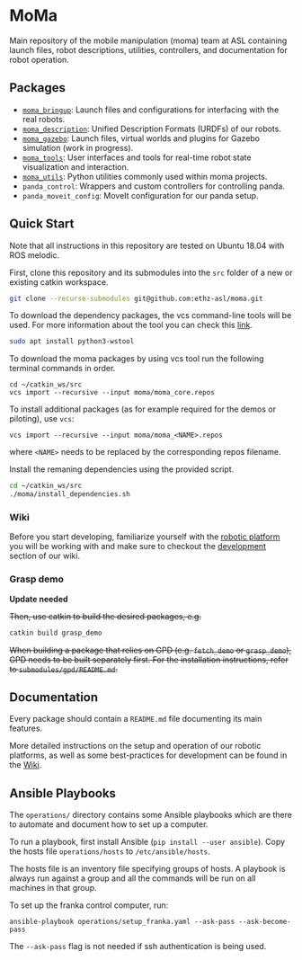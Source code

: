 # MoMa

Main repository of the mobile manipulation (moma) team at ASL containing launch files, robot descriptions, utilities, controllers, and documentation for robot operation.

## Packages

- [`moma_bringup`](moma_bringup/README.md): Launch files and configurations for interfacing with the real robots.
- [`moma_description`](moma_description/README.md): Unified Description Formats (URDFs) of our robots.
- [`moma_gazebo`](moma_gazebo/README.md): Launch files, virtual worlds and plugins for Gazebo simulation (work in progress).
- [`moma_tools`](moma_tools/README.md): User interfaces and tools for real-time robot state visualization and interaction.
- [`moma_utils`](moma_utils/README.md): Python utilities commonly used within moma projects.
- `panda_control`: Wrappers and custom controllers for controlling panda.
- `panda_moveit_config`: MoveIt configuration for our panda setup.

## Quick Start

Note that all instructions in this repository are tested on Ubuntu 18.04 with ROS melodic.

First, clone this repository and its submodules into the `src` folder of a new or existing catkin workspace.

```bash
git clone --recurse-submodules git@github.com:ethz-asl/moma.git
```

To download the dependency packages, the vcs command-line tools will be used. For more information about the tool you can check this [link](http://wiki.ros.org/vcstool).
```bash
sudo apt install python3-wstool
```
To download the moma packages by using vcs tool run the following terminal commands in order.
```
cd ~/catkin_ws/src
vcs import --recursive --input moma/moma_core.repos
```

To install additional packages (as for example required for the demos or piloting), use `vcs`:
```
vcs import --recursive --input moma/moma_<NAME>.repos
```
where `<NAME>` needs to be replaced by the corresponding repos filename.

Install the remaning dependencies using the provided script. 

```bash
cd ~/catkin_ws/src
./moma/install_dependencies.sh
```

### Wiki

Before you start developing, familiarize yourself with the [robotic platform](https://github.com/ethz-asl/moma/wiki/Robots) you will be working with and make sure to checkout the [development](https://github.com/ethz-asl/moma/wiki/Development) section of our wiki.

### Grasp demo

__Update needed__

~~Then, use catkin to build the desired packages, e.g.~~

```bash
catkin build grasp_demo
```

~~When building a package that relies on GPD (e.g. `fetch_demo` or `grasp_demo`), GPD needs to be built separately first. For the installation instructions, refer to `submodules/gpd/README.md`.~~

## Documentation

Every package should contain a `README.md` file documenting its main features.

More detailed instructions on the setup and operation of our robotic platforms, as well as some best-practices for development can be found in the [Wiki](https://github.com/ethz-asl/moma/wiki).

## Ansible Playbooks

The `operations/` directory contains some Ansible playbooks which are there to automate and document how to set up a computer.

To run a playbook, first install Ansible (`pip install --user ansible`). Copy the hosts file `operations/hosts` to `/etc/ansible/hosts`.

The hosts file is an inventory file specifying groups of hosts. A playbook is always run against a group and all the commands will be run on all machines in that group.

To set up the franka control computer, run:
```
ansible-playbook operations/setup_franka.yaml --ask-pass --ask-become-pass
```
The `--ask-pass` flag is not needed if ssh authentication is being used.

